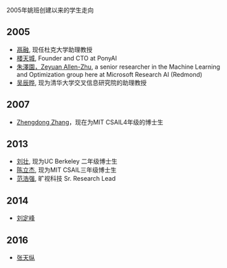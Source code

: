 2005年姚班创建以来的学生走向

## 2005
* [鬲融](https://users.cs.duke.edu/~rongge/), 现任杜克大学助理教授
* [楼天城](https://www.linkedin.com/in/tiancheng-lou-486bb467/), Founder and CTO at PonyAI
* [朱澤園，Zeyuan Allen-Zhu](http://people.csail.mit.edu/zeyuan/), a senior researcher in the Machine Learning and Optimization group here at Microsoft Research AI (Redmond)
* [吴辰晔](http://people.iiis.tsinghua.edu.cn/~wu/index.html), 现为清华大学交叉信息研究院的助理教授

## 2007
* [Zhengdong Zhang](http://people.csail.mit.edu/zhangzd/)，现在为MIT CSAIL4年级的博士生


## 2013
* [刘壮](https://liuzhuang13.github.io/), 现为UC Berkeley 二年级博士生
* [陈立杰](http://www.mit.edu/~lijieche/), 现为MIT CSAIL三年级博士生
* [范浩强](https://www.linkedin.com/in/浩强-范-4540a7180/), 旷视科技 Sr. Research Lead

## 2014
* [刘定峰](https://www.linkedin.com/in/tingfunglau/?trk=pub-pbmap)

## 2016
* [张天纵](https://www.linkedin.com/in/天纵-张-832579154/)
